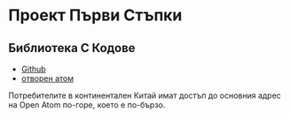 # Проект Първи Стъпки

## Библиотека С Кодове

* [Github](https://github.com/3TiSite)
* [отворен атом](https://atomgit.com/orgs/3ti)

Потребителите в континентален Китай имат достъп до основния адрес на Open Atom по-горе, което е по-бързо.
